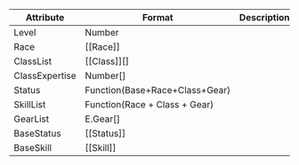 
| Attribute      | Format                         | Description |
| -------------- | ------------------------------ | ----------- |
| Level          | Number                         |             |
| Race           | [[Race]]                       |             |
| ClassList      | [[Class]][]                    |             |
| ClassExpertise | Number[]                       |             |
| Status         | Function(Base+Race+Class+Gear) |             |
| SkillList      | Function(Race + Class + Gear)  |             |
| GearList       | E.Gear[]                       |             |
| BaseStatus     | [[Status]]                     |             |
| BaseSkill      | [[Skill]]                      |             |
